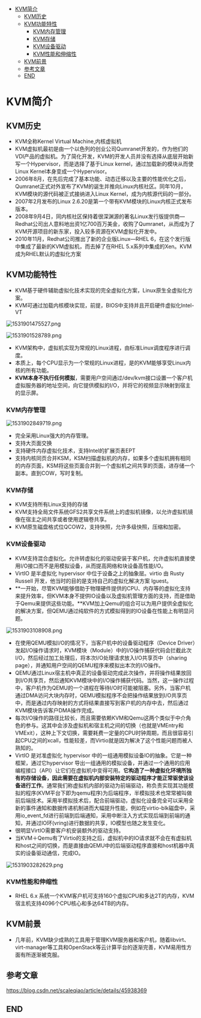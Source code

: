 <!-- TOC depthFrom:1 depthTo:6 withLinks:1 updateOnSave:1 orderedList:0 -->

- [KVM简介](#kvm简介)
	- [KVM历史](#kvm历史)
	- [KVM功能特性](#kvm功能特性)
		- [KVM内存管理](#kvm内存管理)
		- [KVM存储](#kvm存储)
		- [KVM设备驱动](#kvm设备驱动)
		- [KVM性能和伸缩性](#kvm性能和伸缩性)
	- [KVM前景](#kvm前景)
	- [参考文章](#参考文章)
	- [END](#end)

<!-- /TOC -->
# KVM简介

## KVM历史

* KVM全称Kernel Virtual Machine,内核虚拟机
* KVM虚拟机最初是由一个以色列的创业公司Qumranet开发的，作为他们的VDI产品的虚拟机。为了简化开发，KVM的开发人员并没有选择从底层开始新写一个Hypervisor，而是选择了基于Linux kernel，通过加载新的模块从而使Linux Kernel本身变成一个Hypervisor。
* 2006年8月，在先后完成了基本功能、动态迁移以及主要的性能优化之后，Qumranet正式对外宣布了KVM的诞生并推向Linux内核社区。同年10月，KVM模块的源代码被正式接纳进入Linux Kernel，成为内核源代码的一部分。
* 2007年2月发布的Linux 2.6.20是第一个带有KVM模块的Linux内核正式发布版本。
* 2008年9月4日，同内核社区保持着很深渊源的著名Linux发行版提供商—Redhat公司出人意料地出资1亿700百万美金，收购了Qumranet，从而成为了KVM开源项目的新东家，投入较多资源在KVM虚拟化开发中。
* 2010年11月，Redhat公司推出了新的企业版Linux—RHEL 6，在这个发行版中集成了最新的KVM虚拟机，而去掉了在RHEL 5.x系列中集成的Xen。KVM成为RHEL默认的虚拟化方案


## KVM功能特性


* KVM基于硬件辅助虚拟化技术实现的完全虚拟化方案，Linux原生全虚拟化方案。
* KVM可通过加载内核模块实现，前提，BIOS中支持并且开启硬件虚拟化Intel-VT

![1531901475527.png](image/1531901475527.png)

![1531901528789.png](image/1531901528789.png)

* KVM架构中，虚拟机实现为常规的Linux进程，由标准Linux调度程序进行调度。
* 本质上，每个CPU显示为一个常规的Linux进程，是的KVM能够享受Linux内核的所有功能。
* **KVM本身不执行任何模拟**，需要用户空间通过/dev/kvm接口设置一个客户机虚拟服务器的地址空间，向它提供模拟的I/O，并将它的视频显示映射到宿主的显示屏。

### KVM内存管理

![1531902849719.png](image/1531902849719.png)

* 完全采用Linux强大的内存管理。
* 支持大页面交换
* 支持硬件内存虚拟化技术，支持Intel的扩展页表EPT
* 支持内核同页合并KSM，KSM扫描虚拟机的内存，如果多个虚拟机拥有相同的内存页面，KSM将这些页面合并到一个虚拟机之间共享的页面，进存储一个副本。直到COW，写时复制。


### KVM存储

* KVM支持所有Linux支持的存储
* KVM支持全局文件系统GFS2共享文件系统上的虚拟机镜像，以允许虚拟机镜像在宿主之间共享或者使用逻辑卷共享。
* KVM原生磁盘格式位QCOW2，支持快照，允许多级快照，压缩和加密。


### KVM设备驱动

* KVM支持混合虚拟化。允许转虚拟化的驱动安装于客户机，允许虚拟机直接使用I/O接口而不是用模拟设备，从而提高网络和块设备高性能I/O。
* VirtIO 是半虚拟化 hypervisor 中位于设备之上的抽象层。virtio 由 Rusty Russell 开发，他当时的目的是支持自己的虚拟化解决方案 lguest。
* **一开始，尽管KVM能够借助于物理硬件提供的CPU、内存等的虚拟化支持来提升效率，但KVM本身不提供IO设备以及虚拟机管理方面的支持，而是借助于Qemu来提供这些功能。**KVM加上Qemu的组合可以为用户提供全虚拟化的解决方案，但QEMU通过纯软件的方式模拟得到的IO设备在性能上有明显问题。

![1531903108908.png](image/1531903108908.png)

* 在使用QEMU模拟I/O的情况下，当客户机中的设备驱动程序（Device Driver）发起I/O操作请求时，KVM模块（Module）中的I/O操作捕获代码会拦截此次I/O，然后经过加工处理后，将本次I/O处理请求放入I/O共享页中（sharing page），并通知用户空间的QEMU程序来模拟出本次的I/O操作。
* QEMU通过Linux宿主机中真正的设备驱动完成此次操作，并将操作结果放回到I/O共享页，然后通知KVM模块中的I/O操作捕获代码。当然，这一操作过程中，客户机作为QEMU的一个进程在等待I/O时可能被阻塞。另外，当客户机通过DMA访问大块内存时，QEMU模拟程序不会把操作结果放到I/O共享页中，而是通过内存映射的方式将结果直接写到客户机的内存中去，然后通过KVM模块告诉客户DMA操作完成。
* 每次I/O操作的路径比较长，而且需要依赖KVM和Qemu这两个类似于中介角色的参与。这其中会涉及虚拟机和宿主机之间的切换（也就是VMEntry和VMExit），这种上下文切换，需要耗费一定量的CPU时钟周期，而且很容易引起CPU之间的xcall，性能较差，而Virtio就是因为解决了这个性能问题而被人熟知的。
* VirtIO 是对准虚拟化 hypervisor 中的一组通用模拟设备IO的抽象。它是一种框架，通过它hypervisor 导出一组通用的模拟设备，并通过一个通用的应用编程接口（API）让它们在虚拟机中变得可用。**它构造了一种虚拟化环境所独有的存储设备，因此需要在虚拟机内部安装特定的驱动程序才能正常驱使该设备进行工作**。通常我们称虚拟机内部的驱动为前端驱动，称负责实现其功能模拟的程序(KVM平台下即为qemu程序)为后端程序，半模拟技术也常常被叫做前后端技术。采用半摸拟技术后，配合前端驱动，虚拟化设备完全可以采用全新的事件通知和数据传递机制进而大幅提升性能，例如在virtio-blk磁盘中，采用io_event_fd进行前端到后端通知，采用中断注入方式实现后端到前端的通知，并通过IO环(vring)进行数据的共享，IO模型也随之发生变化。
* 很明显VirtIO需要客户机安装额外的驱动支持。
* 当KVM＋Qemu有了Virtio的支持之后，虚拟机中的IO请求就不会在有虚拟机和host之间的切换，而是直接由QEMU中的后端驱动程序直接和host机器中真实的设备驱动通信，完成IO。

![1531903282629.png](image/1531903282629.png)



### KVM性能和伸缩性

* RHEL 6.x 系统一个KVM客户机可支持160个虚拟CPU和多达2T的内存，KVM宿主机支持4096个CPU核心和多达64TB的内存。

## KVM前景

* 几年前，KVM缺少成熟的工具用于管理KVM服务器和客户机，随着libvirt、virt-manager等工具和OpenStack等云计算平台的逐渐完善，KVM易用性方面有所逐渐被克服。



## 参考文章

https://blog.csdn.net/scaleqiao/article/details/45938369

## END
